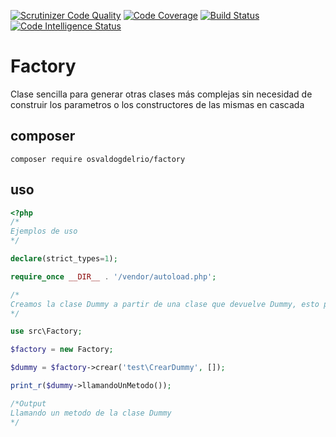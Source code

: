 [![Scrutinizer Code Quality](https://scrutinizer-ci.com/g/OsvaldoGDelRio/factory/badges/quality-score.png?b=main)](https://scrutinizer-ci.com/g/OsvaldoGDelRio/factory/?branch=main)
[![Code Coverage](https://scrutinizer-ci.com/g/OsvaldoGDelRio/factory/badges/coverage.png?b=main)](https://scrutinizer-ci.com/g/OsvaldoGDelRio/factory/?branch=main)
[![Build Status](https://scrutinizer-ci.com/g/OsvaldoGDelRio/factory/badges/build.png?b=main)](https://scrutinizer-ci.com/g/OsvaldoGDelRio/factory/build-status/main)
[![Code Intelligence Status](https://scrutinizer-ci.com/g/OsvaldoGDelRio/factory/badges/code-intelligence.svg?b=main)](https://scrutinizer-ci.com/code-intelligence)

# Factory

Clase sencilla para generar otras clases más complejas sin necesidad de construir los parametros o los constructores de las mismas en cascada

## composer

```shell
composer require osvaldogdelrio/factory
```

## uso

```php
<?php
/*
Ejemplos de uso
*/

declare(strict_types=1);

require_once __DIR__ . '/vendor/autoload.php';

/*
Creamos la clase Dummy a partir de una clase que devuelve Dummy, esto permite pasar Factory dentro de un contenedor sin necesidad de pasar los parametros del constructor en el momento de la carga de controladores o modelos, se puede pasar una interfaz de Factory
*/

use src\Factory;

$factory = new Factory;

$dummy = $factory->crear('test\CrearDummy', []);

print_r($dummy->llamandoUnMetodo());

/*Output
Llamando un metodo de la clase Dummy
*/
```